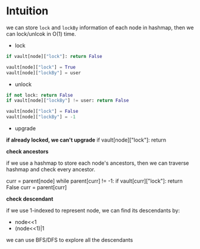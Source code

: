 # Intuition

we can store `lock` and `lockBy` information of each node in hashmap,
then we can lock/unlcok in O(1) time.

- lock



```py
if vault[node]["lock"]: return False

vault[node]["lock"] = True
vault[node]["lockBy"] = user
```

- unlock

```py
if not lock: return False
if vault[node]["lockBy"] != user: return False

vault[node]["lock"] = False
vault[node]["lockBy"] = -1
```

- upgrade

**if already locked, we can't upgrade**
if vault[node]["lock"]: return

**check ancestors**

if we use a hashmap to store each node's ancestors, then we can traverse hashmap and check every ancestor.

curr = parent[node]
while parent[curr] != -1:
    if vault[curr]["lock"]: return False
    curr = parent[curr]

**check descendant**

if we use 1-indexed to represent node, we can find its descendants by:
- node<<1
- (node<<1)|1

we can use BFS/DFS to explore all the descendants
